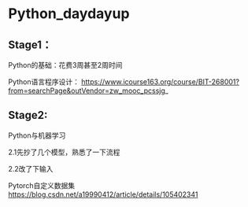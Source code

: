 # Python_daydayup

## Stage1：

Python的基础：花费3周甚至2周时间

Python语言程序设计：
https://www.icourse163.org/course/BIT-268001?from=searchPage&outVendor=zw_mooc_pcssjg_

## Stage2:

Python与机器学习

2.1先抄了几个模型，熟悉了一下流程

2.2改了下输入

Pytorch自定义数据集
https://blog.csdn.net/a19990412/article/details/105402341

